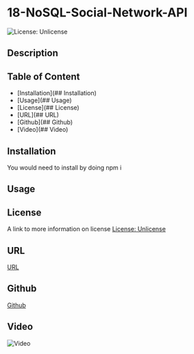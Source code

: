 # 18-NoSQL-Social-Network-API

![License: Unlicense](https://img.shields.io/badge/license-Unlicense-blue.svg)

## Description
 

## Table of Content
- [Installation](## Installation)
- [Usage](## Usage)
- [License](## License)
- [URL](## URL)
- [Github](## Github)
- [Video](## Video)

## Installation
You would need to install by doing 
npm i 

## Usage


## License
A link to more information on license
[License: Unlicense](http://unlicense.org/)

## URL
[URL]()
## Github
[Github]()

## Video
![Video]()